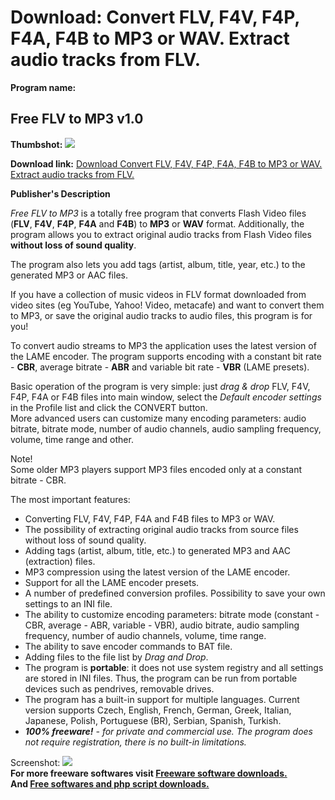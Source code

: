 # Download: Convert FLV, F4V, F4P, F4A, F4B to MP3 or WAV. Extract audio tracks from FLV.

**Program name:**

## Free FLV to MP3 v1.0

  
**Thumbshot:** ![](http://www.freewarefiles.com/screenshot/pzflvtomp3_md.jpg)   
  
**Download link:** [Download Convert FLV, F4V, F4P, F4A, F4B to MP3 or WAV. Extract audio tracks from FLV.](http://freesoftwares.boysofts.com/Free-FLV-to-MP3_program_95258.html)  
  


**Publisher's Description**  
  


_Free FLV to MP3_ is a totally free program that converts Flash Video files (**FLV**, **F4V**, **F4P**, **F4A** and **F4B**) to **MP3** or **WAV** format. Additionally, the program allows you to extract original audio tracks from Flash Video files **without loss of sound quality**. 

The program also lets you add tags (artist, album, title, year, etc.) to the generated MP3 or AAC files. 

If you have a collection of music videos in FLV format downloaded from video sites (eg YouTube, Yahoo! Video, metacafe) and want to convert them to MP3, or save the original audio tracks to audio files, this program is for you! 

To convert audio streams to MP3 the application uses the latest version of the LAME encoder. The program supports encoding with a constant bit rate - **CBR**, average bitrate - **ABR** and variable bit rate - **VBR** (LAME presets). 

Basic operation of the program is very simple: just _drag & drop_ FLV, F4V, F4P, F4A or F4B files into main window, select the _Default encoder settings_ in the Profile list and click the CONVERT button.  
More advanced users can customize many encoding parameters: audio bitrate, bitrate mode, number of audio channels, audio sampling frequency, volume, time range and other. 

Note!  
Some older MP3 players support MP3 files encoded only at a constant bitrate - CBR. 

The most important features: 

  * Converting FLV, F4V, F4P, F4A and F4B files to MP3 or WAV.
  * The possibility of extracting original audio tracks from source files without loss of sound quality.
  * Adding tags (artist, album, title, etc.) to generated MP3 and AAC (extraction) files.
  * MP3 compression using the latest version of the LAME encoder.
  * Support for all the LAME encoder presets.
  * A number of predefined conversion profiles. Possibility to save your own settings to an INI file.
  * The ability to customize encoding parameters: bitrate mode (constant - CBR, average - ABR, variable - VBR), audio bitrate, audio sampling frequency, number of audio channels, volume, time range.
  * The ability to save encoder commands to BAT file.
  * Adding files to the file list by _Drag and Drop_.
  * The program is **portable**: it does not use system registry and all settings are stored in INI files. Thus, the program can be run from portable devices such as pendrives, removable drives.
  * The program has a built-in support for multiple languages. Current version supports Czech, English, French, German, Greek, Italian, Japanese, Polish, Portuguese (BR), Serbian, Spanish, Turkish.
  * _**100% freeware!** \- for private and commercial use. The program does not require registration, there is no built-in limitations._

  
  
Screenshot: ![](http://www.freewarefiles.com/screenshot/pzflvtomp3.jpg)   
**For more freeware softwares visit [Freeware software downloads.](http://freesoftwares.boysofts.com/)**   
**And [Free softwares and php script downloads.](http://www.boysofts.com/)**
